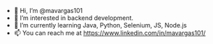 - 👋 Hi, I’m @mavargas101
- 👀 I’m interested in backend development.
- 🌱 I’m currently learning Java, Python, Selenium, JS, Node.js
- 📫 You can reach me at https://www.linkedin.com/in/mavargas101/
<!---
mavargas101/mavargas101 is a ✨ special ✨ repository because its `README.md` (this file) appears on your GitHub profile.
You can click the Preview link to take a look at your changes.
--->
